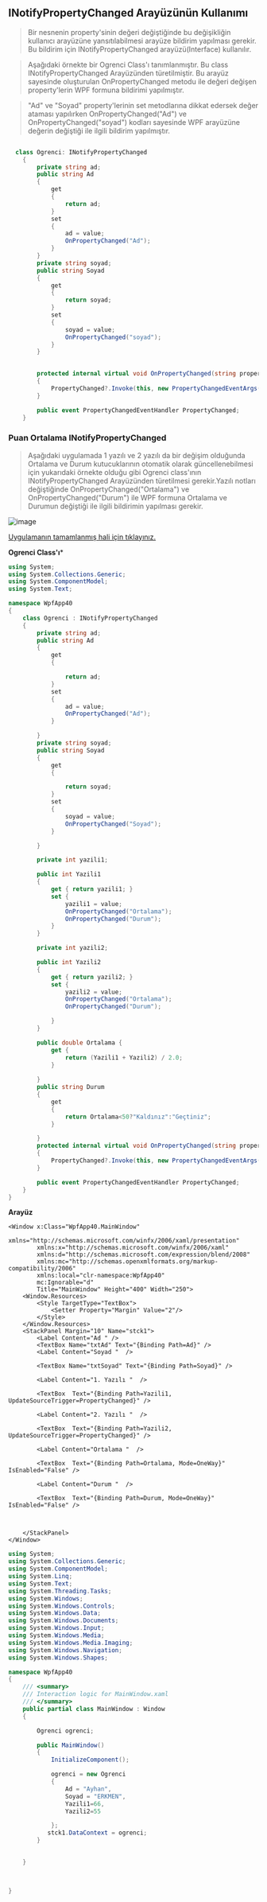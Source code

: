 ## INotifyPropertyChanged Arayüzünün Kullanımı ##

> Bir nesnenin property'sinin değeri değiştiğinde bu değişikliğin kullanıcı arayüzüne yansıtılabilmesi arayüze bildirim yapılması gerekir. Bu bildirim için INotifyPropertyChanged arayüzü(Interface) kullanılır.

> Aşağıdaki örnekte  bir Ogrenci Class'ı tanımlanmıştır. Bu class INotifyPropertyChanged Arayüzünden türetilmiştir. Bu arayüz sayesinde oluşturulan OnPropertyChanged metodu ile değeri değişen property'lerin  WPF formuna bildirimi yapılmıştır.

>   "Ad" ve "Soyad" property'lerinin set metodlarına dikkat edersek değer ataması yapılırken   OnPropertyChanged("Ad") ve  OnPropertyChanged("soyad") kodları sayesinde WPF arayüzüne değerin değiştiği ile ilgili bildirim yapılmıştır.

```csharp

  class Ogrenci: INotifyPropertyChanged
    {
        private string ad;
        public string Ad
        {
            get
            {
                return ad; 
            }
            set
            {
                ad = value;
                OnPropertyChanged("Ad");
            }
        }
        private string soyad;
        public string Soyad
        {
            get
            {
                return soyad;
            }
            set
            {
                soyad = value;
                OnPropertyChanged("soyad");
            }
        }
     

        protected internal virtual void OnPropertyChanged(string propertyName)
        {
            PropertyChanged?.Invoke(this, new PropertyChangedEventArgs(propertyName));
        }

        public event PropertyChangedEventHandler PropertyChanged;
    }
```


### Puan Ortalama INotifyPropertyChanged ###
> Aşağıdaki uygulamada 1 yazılı ve 2 yazılı da bir değişim olduğunda Ortalama ve Durum kutucuklarının otomatik olarak güncellenebilmesi için yukarıdaki örnekte olduğu gibi Ogrenci class'ının INotifyPropertyChanged Arayüzünden türetilmesi gerekir.Yazılı notları değiştiğinde  OnPropertyChanged("Ortalama") ve  OnPropertyChanged("Durum") ile WPF formuna Ortalama ve Durumun değiştiği ile ilgili bildirimin yapılması gerekir.




![image](https://user-images.githubusercontent.com/28144917/157664857-82e6d6e9-2ea3-452b-af88-63f27efa1a32.png)

[Uygulamanın tamamlanmış hali için tıklayınız.](https://github.com/sahinmansuroglu/NtpDersiDonem2/files/8223476/WpfApp40.zip)

**Ogrenci Class'ı***

```csharp
using System;
using System.Collections.Generic;
using System.ComponentModel;
using System.Text;

namespace WpfApp40
{
    class Ogrenci : INotifyPropertyChanged
    {
        private string ad;
        public string Ad
        {
            get
            {

                return ad;
            }
            set
            {
                ad = value;
                OnPropertyChanged("Ad");
            }

        }
        private string soyad;
        public string Soyad
        {
            get
            {

                return soyad;
            }
            set
            {
                soyad = value;
                OnPropertyChanged("Soyad");
            }

        }

        private int yazili1;

        public int Yazili1
        {
            get { return yazili1; }
            set { 
                yazili1 = value;
                OnPropertyChanged("Ortalama");
                OnPropertyChanged("Durum");
            }
        }

        private int yazili2;

        public int Yazili2
        {
            get { return yazili2; }
            set { 
                yazili2 = value;
                OnPropertyChanged("Ortalama");
                OnPropertyChanged("Durum");

            }
        }

        public double Ortalama { 
            get {
                return (Yazili1 + Yazili2) / 2.0;
            } 
        
        }
        public string Durum
        {
            get
            {
                return Ortalama<50?"Kaldınız":"Geçtiniz";
            }

        }
        protected internal virtual void OnPropertyChanged(string propertyName)
        {
            PropertyChanged?.Invoke(this, new PropertyChangedEventArgs(propertyName));
        }

        public event PropertyChangedEventHandler PropertyChanged;
    }
}

```



**Arayüz**

```xaml
<Window x:Class="WpfApp40.MainWindow"
        xmlns="http://schemas.microsoft.com/winfx/2006/xaml/presentation"
        xmlns:x="http://schemas.microsoft.com/winfx/2006/xaml"
        xmlns:d="http://schemas.microsoft.com/expression/blend/2008"
        xmlns:mc="http://schemas.openxmlformats.org/markup-compatibility/2006"
        xmlns:local="clr-namespace:WpfApp40"
        mc:Ignorable="d"
        Title="MainWindow" Height="400" Width="250">
    <Window.Resources>
        <Style TargetType="TextBox">
            <Setter Property="Margin" Value="2"/>
        </Style>
    </Window.Resources>
    <StackPanel Margin="10" Name="stck1">
        <Label Content="Ad " />
        <TextBox Name="txtAd" Text="{Binding Path=Ad}" />
        <Label Content="Soyad "  />

        <TextBox Name="txtSoyad" Text="{Binding Path=Soyad}" />

        <Label Content="1. Yazılı "  />

        <TextBox  Text="{Binding Path=Yazili1, UpdateSourceTrigger=PropertyChanged}" />
        
        <Label Content="2. Yazılı "  />

        <TextBox  Text="{Binding Path=Yazili2, UpdateSourceTrigger=PropertyChanged}" />
        
        <Label Content="Ortalama "  />

        <TextBox  Text="{Binding Path=Ortalama, Mode=OneWay}" IsEnabled="False" />
       
        <Label Content="Durum "  />

        <TextBox  Text="{Binding Path=Durum, Mode=OneWay}"  IsEnabled="False" />



    </StackPanel>
</Window>

```


```csharp
using System;
using System.Collections.Generic;
using System.ComponentModel;
using System.Linq;
using System.Text;
using System.Threading.Tasks;
using System.Windows;
using System.Windows.Controls;
using System.Windows.Data;
using System.Windows.Documents;
using System.Windows.Input;
using System.Windows.Media;
using System.Windows.Media.Imaging;
using System.Windows.Navigation;
using System.Windows.Shapes;

namespace WpfApp40
{
    /// <summary>
    /// Interaction logic for MainWindow.xaml
    /// </summary>
    public partial class MainWindow : Window
    {

        Ogrenci ogrenci;

        public MainWindow()
        {
            InitializeComponent();

            ogrenci = new Ogrenci
            {
                Ad = "Ayhan",
                Soyad = "ERKMEN",
                Yazili1=66,
                Yazili2=55

            };
           stck1.DataContext = ogrenci;
        }

        
    }

  

}

```
